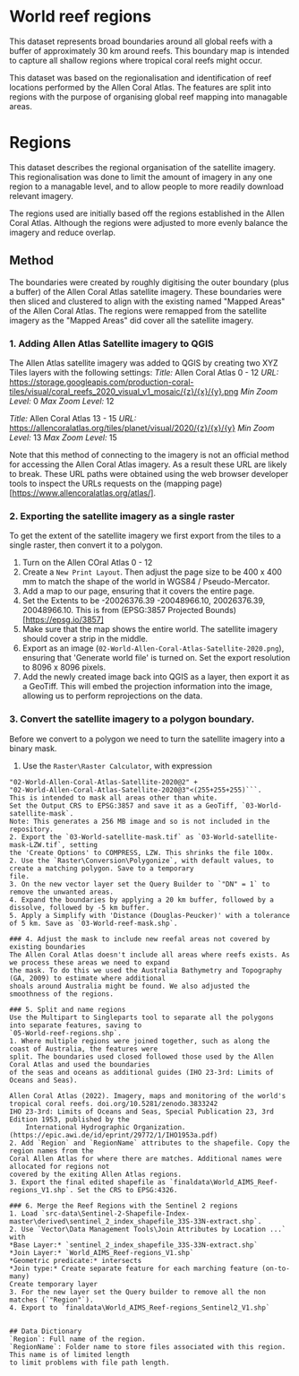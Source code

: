 # World reef regions
This dataset represents broad boundaries around all global reefs with a buffer of 
approximately 30 km around reefs. This boundary map is intended to capture all
shallow regions where tropical coral reefs might occur. 

This dataset was based on the regionalisation and identification of reef locations
performed by the Allen Coral Atlas. The features are split into regions with the
purpose of organising global reef mapping into managable areas. 


# Regions
This dataset describes the regional organisation of the satellite imagery. This
regionalisation was done to limit the amount of imagery in any one region to a 
managable level, and to allow people to more readily download relevant imagery.

The regions used are initially based off the regions established in the Allen Coral Atlas.
Although the regions were adjusted to more evenly balance the imagery and reduce overlap.

## Method 

The boundaries were created by roughly digitising the outer boundary (plus a buffer) of
the Allen Coral Atlas satellite imagery. These boundaries were then sliced and clustered
to align with the existing named "Mapped Areas" of the Allen Coral Atlas. The regions were
remapped from the satellite imagery as the "Mapped Areas" did cover all the satellite imagery.

### 1. Adding Allen Atlas Satellite imagery to QGIS
The Allen Atlas satellite imagery was added to QGIS by creating two XYZ Tiles layers with the 
following settings:
*Title:* Allen Coral Atlas 0 - 12
*URL:* https://storage.googleapis.com/production-coral-tiles/visual/coral_reefs_2020_visual_v1_mosaic/{z}/{x}/{y}.png
*Min Zoom Level:* 0
*Max Zoom Level:* 12


*Title:* Allen Coral Atlas 13 - 15
*URL:* https://allencoralatlas.org/tiles/planet/visual/2020/{z}/{x}/{y}
*Min Zoom Level:* 13
*Max Zoom Level:* 15

Note that this method of connecting to the imagery is not an official method for accessing the 
Allen Coral Atlas imagery. As a result these URL are likely to break. These URL paths were
obtained using the web browser developer tools to inspect the URLs requests on the 
(mapping page)[https://www.allencoralatlas.org/atlas/].

### 2. Exporting the satellite imagery as a single raster
To get the extent of the satellite imagery we first export from the tiles to a single raster,
then convert it to a polygon. 
1. Turn on the Allen COral Atlas 0 - 12
2. Create a `New Print Layout`. Then adjust the page size to be 400 x 400 mm to match the shape of the
world in WGS84 / Pseudo-Mercator. 
3. Add a map to our page, ensuring that it covers the entire page. 
4. Set the Extents to be -20026376.39 -20048966.10, 20026376.39, 20048966.10. This is from 
(EPSG:3857 Projected Bounds)[https://epsg.io/3857]
4. Make sure that the map shows the entire world. The satellite imagery should cover a strip in the middle.
5. Export as an image (`02-World-Allen-Coral-Atlas-Satellite-2020.png`), ensuring that 'Generate world file' is turned on. 
Set the export resolution to 8096 x 8096 pixels. 
6. Add the newly created image back into QGIS as a layer, then export it as a GeoTiff. This will embed the
projection information into the image, allowing us to perform reprojections on the data.

### 3. Convert the satellite imagery to a polygon boundary.
Before we convert to a polygon we need to turn the satellite imagery into a binary mask.
1. Use the `Raster\Raster Calculator`, with expression 
```"02-World-Allen-Coral-Atlas-Satellite-2020@1" + 
"02-World-Allen-Coral-Atlas-Satellite-2020@2" + 
"02-World-Allen-Coral-Atlas-Satellite-2020@3"<(255+255+255)```.
This is intended to mask all areas other than white.
Set the Output CRS to EPSG:3857 and save it as a GeoTiff, `03-World-satellite-mask`.
Note: This generates a 256 MB image and so is not included in the repository.
2. Export the `03-World-satellite-mask.tif` as `03-World-satellite-mask-LZW.tif`, setting
the 'Create Options' to COMPRESS, LZW. This shrinks the file 100x.
2. Use the `Raster\Conversion\Polygonize`, with default values, to create a matching polygon. Save to a temporary
file.
3. On the new vector layer set the Query Builder to `"DN" = 1` to remove the unwanted areas.
4. Expand the boundaries by applying a 20 km buffer, followed by a dissolve, followed by -5 km buffer.
5. Apply a Simplify with 'Distance (Douglas-Peucker)' with a tolerance of 5 km. Save as `03-World-reef-mask.shp`.

### 4. Adjust the mask to include new reefal areas not covered by existing boundaries
The Allen Coral Atlas doesn't include all areas where reefs exists. As we process these areas we need to expand
the mask. To do this we used the Australia Bathymetry and Topography (GA, 2009) to estimate where additional
shoals around Australia might be found. We also adjusted the smoothness of the regions.

### 5. Split and name regions
Use the Multipart to Singleparts tool to separate all the polygons into separate features, saving to 
`05-World-reef-regions.shp`. 
1. Where multiple regions were joined together, such as along the coast of Australia, the features were
split. The boundaries used closed followed those used by the Allen Coral Atlas and used the boundaries
of the seas and oceans as additional guides (IHO 23-3rd: Limits of Oceans and Seas).

Allen Coral Atlas (2022). Imagery, maps and monitoring of the world's tropical coral reefs. doi.org/10.5281/zenodo.3833242
IHO 23-3rd: Limits of Oceans and Seas, Special Publication 23, 3rd Edition 1953, published by the 
    International Hydrographic Organization. (https://epic.awi.de/id/eprint/29772/1/IHO1953a.pdf)
2. Add `Region` and `RegionName` attributes to the shapefile. Copy the region names from the 
Coral Allen Atlas for where there are matches. Additional names were allocated for regions not
covered by the exiting Allen Atlas regions. 
3. Export the final edited shapefile as `finaldata\World_AIMS_Reef-regions_V1.shp`. Set the CRS to EPSG:4326.

### 6. Merge the Reef Regions with the Sentinel 2 regions
1. Load `src-data\Sentinel-2-Shapefile-Index-master\derived\sentinel_2_index_shapefile_33S-33N-extract.shp`.
2. Use `Vector\Data Management Tools\Join Attributes by Location ...` with 
*Base Layer:* `sentinel_2_index_shapefile_33S-33N-extract.shp`
*Join Layer:* `World_AIMS_Reef-regions_V1.shp`
*Geometric predicate:* intersects
*Join type:* Create separate feature for each marching feature (on-to-many)
Create temporary layer
3. For the new layer set the Query builder to remove all the non matches (`"Region"`).
4. Export to `finaldata\World_AIMS_Reef-regions_Sentinel2_V1.shp`


## Data Dictionary
`Region`: Full name of the region.
`RegionName`: Folder name to store files associated with this region. This name is of limited length
to limit problems with file path length.


